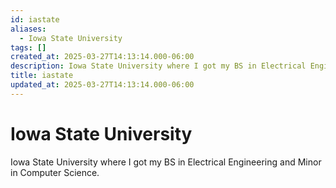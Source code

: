 ```yaml
---
id: iastate
aliases:
  - Iowa State University
tags: []
created_at: 2025-03-27T14:13:14.000-06:00
description: Iowa State University where I got my BS in Electrical Engineering and Minor in Computer Science.
title: iastate
updated_at: 2025-03-27T14:13:14.000-06:00
---
```


# Iowa State University

Iowa State University where I got my BS in Electrical Engineering and Minor in Computer Science.

